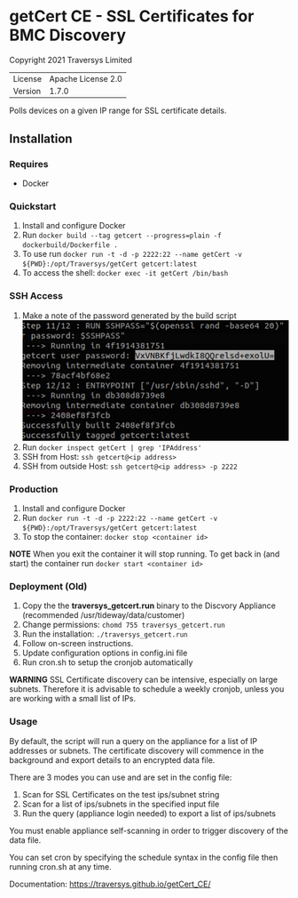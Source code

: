 # getCert CE - SSL Certificates for BMC Discovery
Copyright 2021 Traversys Limited

|     |     |
| --- | --- |
| License | Apache License 2.0 |
| Version | 1.7.0 |

Polls devices on a given IP range for SSL certificate details.

## Installation

### Requires
* Docker

### Quickstart
1. Install and configure Docker
2. Run `docker build --tag getcert --progress=plain -f dockerbuild/Dockerfile .`
3. To use run `docker run -t -d -p 2222:22 --name getCert -v ${PWD}:/opt/Traversys/getCert getcert:latest`
4. To access the shell: `docker exec -it getCert /bin/bash`

### SSH Access
1. Make a note of the password generated by the build script
   ![alt text](docs/images/screenshot.png "Get ssh password")
2. Run `docker inspect getCert | grep 'IPAddress'`
3. SSH from Host: `ssh getcert@<ip address>`
4. SSH from outside Host: `ssh getcert@<ip address> -p 2222`

### Production
1. Install and configure Docker
2. Run `docker run -t -d -p 2222:22 --name getCert -v ${PWD}:/opt/Traversys/getCert getcert:latest`
3. To stop the container: `docker stop <container id>`

**NOTE** When you exit the container it will stop running. To get back in (and start) the container run `docker start <container id>`

### Deployment (Old)
1. Copy the the **traversys_getcert.run** binary to the Discvory Appliance (recommended /usr/tideway/data/customer)
2. Change permissions: `chomd 755 traversys_getcert.run`
3. Run the installation: `./traversys_getcert.run`
4. Follow on-screen instructions.
5. Update configuration options in config.ini file
6. Run cron.sh to setup the cronjob automatically

**WARNING** SSL Certificate discovery can be intensive, especially on large subnets. Therefore it is advisable to schedule a weekly cronjob, unless you are working with a small list of IPs.

### Usage

By default, the script will run a query on the appliance for a list of IP addresses or subnets.
The certificate discovery will commence in the background and export details to an encrypted data file.

There are 3 modes you can use and are set in the config file:

1. Scan for SSL Certificates on the test ips/subnet string
2. Scan for a list of ips/subnets in the specified input file
3. Run the query (appliance login needed) to export a list of ips/subnets

You must enable appliance self-scanning in order to trigger discovery of the data file.

You can set cron by specifying the schedule syntax in the config file then running cron.sh at any time.

Documentation: https://traversys.github.io/getCert_CE/